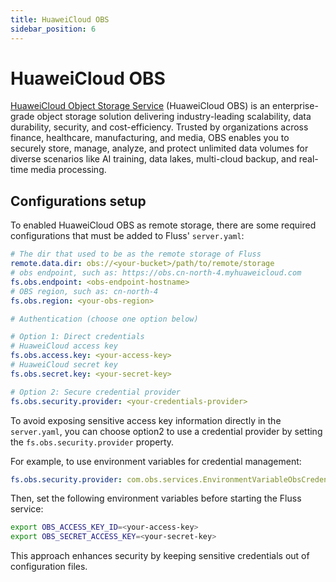 ```yaml
---
title: HuaweiCloud OBS
sidebar_position: 6
---
```


<!--
 Licensed to the Apache Software Foundation (ASF) under one
 or more contributor license agreements.  See the NOTICE file
 distributed with this work for additional information
 regarding copyright ownership.  The ASF licenses this file
 to you under the Apache License, Version 2.0 (the
 "License"); you may not use this file except in compliance
 with the License.  You may obtain a copy of the License at

      http://www.apache.org/licenses/LICENSE-2.0

 Unless required by applicable law or agreed to in writing, software
 distributed under the License is distributed on an "AS IS" BASIS,
 WITHOUT WARRANTIES OR CONDITIONS OF ANY KIND, either express or implied.
 See the License for the specific language governing permissions and
 limitations under the License.
-->

# HuaweiCloud OBS

[HuaweiCloud Object Storage Service](https://www.huaweicloud.com/product/obs.html) (HuaweiCloud OBS) is an enterprise-grade object storage solution delivering industry-leading scalability, data durability, security, and cost-efficiency. Trusted by organizations across finance, healthcare, manufacturing, and media, OBS enables you to securely store, manage, analyze, and protect unlimited data volumes for diverse scenarios like AI training, data lakes, multi-cloud backup, and real-time media processing.

## Configurations setup

To enabled HuaweiCloud OBS as remote storage, there are some required configurations that must be added to Fluss' `server.yaml`:

```yaml
# The dir that used to be as the remote storage of Fluss
remote.data.dir: obs://<your-bucket>/path/to/remote/storage
# obs endpoint, such as: https://obs.cn-north-4.myhuaweicloud.com
fs.obs.endpoint: <obs-endpoint-hostname>
# OBS region, such as: cn-north-4
fs.obs.region: <your-obs-region>

# Authentication (choose one option below)

# Option 1: Direct credentials
# HuaweiCloud access key
fs.obs.access.key: <your-access-key>
# HuaweiCloud secret key
fs.obs.secret.key: <your-secret-key>

# Option 2: Secure credential provider
fs.obs.security.provider: <your-credentials-provider>
```
To avoid exposing sensitive access key information directly in the `server.yaml`, you can choose option2 to use a credential provider by setting the `fs.obs.security.provider` property.

For example, to use environment variables for credential management:
```yaml
fs.obs.security.provider: com.obs.services.EnvironmentVariableObsCredentialsProvider
```
Then, set the following environment variables before starting the Fluss service:
```bash
export OBS_ACCESS_KEY_ID=<your-access-key>
export OBS_SECRET_ACCESS_KEY=<your-secret-key>
```
This approach enhances security by keeping sensitive credentials out of configuration files.